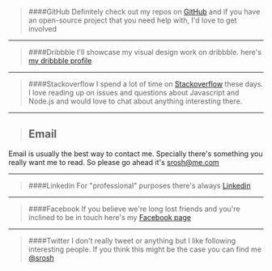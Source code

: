 >####GitHub
Definitely check out my repos on [GitHub](https://github.com/srosh) and if you have an open-source project that you need help with, I'd love to get involved

***

>####Dribbble
I'll showcase my visual design work on dribbble. here's [my dribbble profile](http://dribbble.com/srosh)

***

>####Stackoverflow
I spend a lot of time on [Stackoverflow](http://stackoverflow.com/users/1797189/srosh) these days. I love reading up on issues and questions about Javascript and Node.js and would love to chat about anything interesting there.<a id="email"></a>




***

>## Email
Email is usually the best way to contact me. Specially there's something you really want me to read. So please go ahead it's [srosh@me.com](mailto:srosh@me.com)

***


>####Linkedin
For "professional" purposes there's always [Linkedin](http://www.linkedin.com/profile/view?id=200698091)

***

>####Facebook
If you believe we're long lost friends and you're inclined to be in touch here's my [Facebook page](http://facebook.com/srosh)

***

>####Twitter
I don't really tweet or anything but I like following interesting people. If you think this might be the case you can  find me [@srosh](https://twitter.com/srosh)

